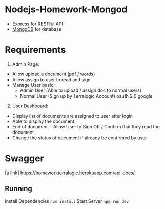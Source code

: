# Nodejs-Homework-Mongod

- [Express](http://expressjs.com/) for RESTful API
- [MongoDB](https://www.mongodb.com/) for database

# Requirements
1. Admin Page:
- Allow upload a document (pdf / words)
- Allow assign to user to read and sign
- Manage User basic:
    + Admin User (Able to upload / assign doc to normal users)
    + Normal User (Sign up by Terralogic Account) oauth 2.0 google
2. User Dashboard:
- Display list of documents are assigned to user after login
- Able to display the document
- End of document - Allow User to Sign Off / Confirm that they read the document
- Change the status of document if already be confirmed by user

# Swagger
[a link] https://homeworkterralogic.herokuapp.com/api-docs/
## Running
Install Dependencies
```npm install```
Start Server
```npm run dev```